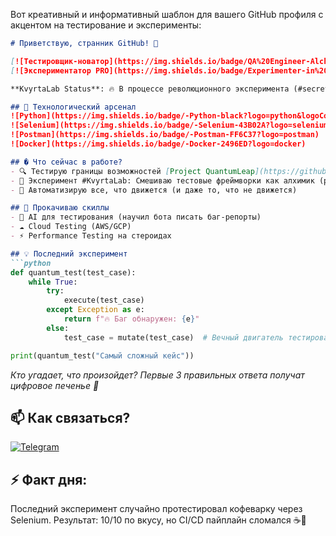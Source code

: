 Вот креативный и информативный шаблон для вашего GitHub профиля с акцентом на тестирование и эксперименты:

```markdown
# Приветствую, странник GitHub! 👋

[![Тестировщик-новатор](https://img.shields.io/badge/QA%20Engineer-Alchemist%20of%20Tests-blueviolet)]()
[![Экспериментатор PRO](https://img.shields.io/badge/Experimenter-in%20progress-ff69b4)]()

**KvyrtaLab Status**: 🔥 В процессе революционного эксперимента (#secret_project_42)

## 🔧 Технологический арсенал
![Python](https://img.shields.io/badge/-Python-black?logo=python&logoColor=blue)
![Selenium](https://img.shields.io/badge/-Selenium-43B02A?logo=selenium)
![Postman](https://img.shields.io/badge/-Postman-FF6C37?logo=postman)
![Docker](https://img.shields.io/badge/-Docker-2496ED?logo=docker)

## � Что сейчас в работе?
- 🔍 Тестирую границы возможностей [Project QuantumLeap](https://github.com/...) с помощью нейросетей
- 🧪 Эксперимент #KvyrtaLab: Смешиваю тестовые фреймворки как алхимик (результаты скоро!)
- 🚀 Автоматизирую все, что движется (и даже то, что не движется)

## 🌱 Прокачиваю скиллы
- 🧠 AI для тестирования (научил бота писать баг-репорты)
- ☁️ Cloud Testing (AWS/GCP)
- ⚡ Performance Testing на стероидах

## 💡 Последний эксперимент
```python
def quantum_test(test_case):
    while True:
        try:
            execute(test_case)
        except Exception as e:
            return f"🔥 Баг обнаружен: {e}"
        else:
            test_case = mutate(test_case)  # Вечный двигатель тестирования!

print(quantum_test("Самый сложный кейс"))
```
*Кто угадает, что произойдет? Первые 3 правильных ответа получат цифровое печенье 🍪*

## 📫 Как связаться?
[![Telegram](https://img.shields.io/badge/-Kvyrta_QA-blue?logo=telegram)](https://t.me/Kvyrta)


## ⚡ Факт дня:
Последний эксперимент случайно протестировал кофеварку через Selenium. Результат: 10/10 по вкусу, но CI/CD пайплайн сломался ☕🤖
```
